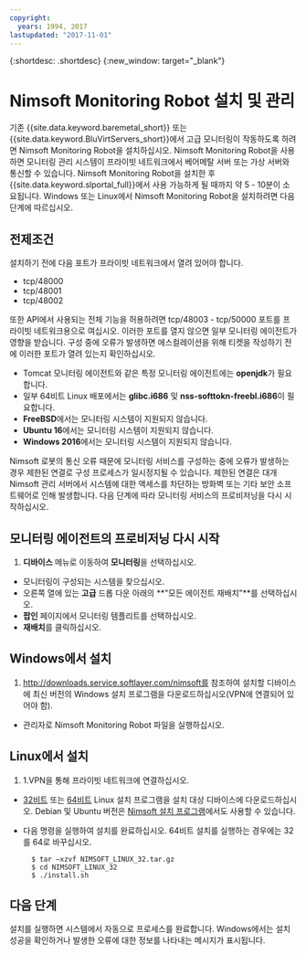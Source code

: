 ```yaml
---
copyright:
  years: 1994, 2017
lastupdated: "2017-11-01"
---
```


{:shortdesc: .shortdesc}
{:new_window: target="_blank"}

# Nimsoft Monitoring Robot 설치 및 관리

기존 {{site.data.keyword.baremetal_short}} 또는 {{site.data.keyword.BluVirtServers_short}}에서 고급 모니터링이 작동하도록 하려면 Nimsoft Monitoring Robot을 설치하십시오. Nimsoft Monitoring Robot을 사용하면 모니터링 관리 시스템이 프라이빗 네트워크에서 베어메탈 서버 또는 가상 서버와 통신할 수 있습니다. Nimsoft Monitoring Robot을 설치한 후 {{site.data.keyword.slportal_full}}에서 사용 가능하게 될 때까지 약 5 - 10분이 소요됩니다. Windows 또는 Linux에서 Nimsoft Monitoring Robot을 설치하려면 다음 단계에 따르십시오.

## 전제조건

설치하기 전에 다음 포트가 프라이빗 네트워크에서 열려 있어야 합니다.

* tcp/48000
* tcp/48001
* tcp/48002

또한 API에서 사용되는 전체 기능을 허용하려면 tcp/48003 - tcp/50000 포트를 프라이빗 네트워크용으로 여십시오. 이러한 포트를 열지 않으면 일부 모니터링 에이전트가 영향을 받습니다. 구성 중에 오류가 발생하면 에스컬레이션을 위해 티켓을 작성하기 전에 이러한 포트가 열려 있는지 확인하십시오.  

* Tomcat 모니터링 에이전트와 같은 특정 모니터링 에이전트에는 **openjdk**가 필요합니다.
* 일부 64비트 Linux 배포에서는 **glibc.i686** 및 **nss-softtokn-freebl.i686**이 필요합니다.
* **FreeBSD**에서는 모니터링 시스템이 지원되지 않습니다.
* **Ubuntu 16**에서는 모니터링 시스템이 지원되지 않습니다.
* **Windows 2016**에서는 모니터링 시스템이 지원되지 않습니다.

Nimsoft 로봇의 통신 오류 때문에 모니터링 서비스를 구성하는 중에 오류가 발생하는 경우 제한된 연결로 구성 프로세스가 일시정지될 수 있습니다. 제한된 연결은 대개 Nimsoft 관리 서버에서 시스템에 대한 액세스를 차단하는 방화벽 또는 기타 보안 소프트웨어로 인해 발생합니다. 다음 단계에 따라 모니터링 서비스의 프로비저닝을 다시 시작하십시오.

## 모니터링 에이전트의 프로비저닝 다시 시작

1. **디바이스** 메뉴로 이동하여 **모니터링**을 선택하십시오.
* 모니터링이 구성되는 시스템을 찾으십시오.
* 오른쪽 열에 있는 **고급** 드롭 다운 아래의 **"모든 에이전트 재배치"**를 선택하십시오.
* **팝인** 페이지에서 모니터링 템플리트를 선택하십시오.
* **재배치**를 클릭하십시오.

## Windows에서 설치

1. http://downloads.service.softlayer.com/nimsoft를 참조하여 설치할 디바이스에 최신 버전의 Windows 설치 프로그램을 다운로드하십시오(VPN에 연결되어 있어야 함).
* 관리자로 Nimsoft Monitoring Robot 파일을 실행하십시오.

## Linux에서 설치

1. 1.VPN을 통해 프라이빗 네트워크에 연결하십시오.
* [32비트](http://downloads.service.softlayer.com/nimsoft/NIMSOFT_LINUX_32.tar.gz) 또는 [64비트](http://downloads.service.softlayer.com/nimsoft/NIMSOFT_LINUX_64.tar.gz) Linux 설치 프로그램을 설치 대상 디바이스에 다운로드하십시오. Debian 및 Ubuntu 버전은 [Nimsoft 설치 프로그램](http://downloads.service.softlayer.com/nimsoft/)에서도 사용할 수 있습니다.
* 다음 명령을 실행하여 설치를 완료하십시오. 64비트 설치를 실행하는 경우에는 32를 64로 바꾸십시오.

        $ tar –xzvf NIMSOFT_LINUX_32.tar.gz
        $ cd NIMSOFT_LINUX_32
        $ ./install.sh

## 다음 단계

설치를 실행하면 시스템에서 자동으로 프로세스를 완료합니다. Windows에서는 설치 성공을 확인하거나 발생한 오류에 대한 정보를 나타내는 메시지가 표시됩니다.
